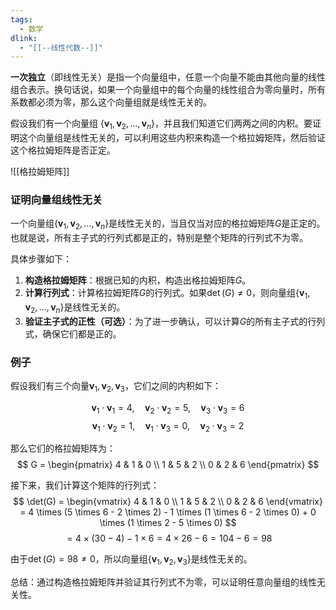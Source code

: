 ```yaml
---
tags:
  - 数学
dlink:
  - "[[--线性代数--]]"
---
```

**一次独立**（即线性无关）是指一个向量组中，任意一个向量不能由其他向量的线性组合表示。换句话说，如果一个向量组中的每个向量的线性组合为零向量时，所有系数都必须为零，那么这个向量组就是线性无关的。

假设我们有一个向量组 $\{\mathbf{v}_1, \mathbf{v}_2, \ldots, \mathbf{v}_n\}$，并且我们知道它们两两之间的内积。要证明这个向量组是线性无关的，可以利用这些内积来构造一个格拉姆矩阵，然后验证这个格拉姆矩阵是否正定。

![[格拉姆矩阵]]
### 证明向量组线性无关
一个向量组$\{\mathbf{v}_1, \mathbf{v}_2, \ldots, \mathbf{v}_n\}$是线性无关的，当且仅当对应的格拉姆矩阵$G$是正定的。也就是说，所有主子式的行列式都是正的，特别是整个矩阵的行列式不为零。

具体步骤如下：

1. **构造格拉姆矩阵**：根据已知的内积，构造出格拉姆矩阵$G$。
2. **计算行列式**：计算格拉姆矩阵$G$的行列式。如果$\det(G) \neq 0$，则向量组$\{\mathbf{v}_1, \mathbf{v}_2, \ldots, \mathbf{v}_n\}$是线性无关的。
3. **验证主子式的正性（可选）**：为了进一步确认，可以计算$G$的所有主子式的行列式，确保它们都是正的。

### 例子
假设我们有三个向量$\mathbf{v}_1, \mathbf{v}_2, \mathbf{v}_3$，它们之间的内积如下：

$$
\mathbf{v}_1 \cdot \mathbf{v}_1 = 4, \quad \mathbf{v}_2 \cdot \mathbf{v}_2 = 5, \quad \mathbf{v}_3 \cdot \mathbf{v}_3 = 6
$$
$$
\mathbf{v}_1 \cdot \mathbf{v}_2 = 1, \quad \mathbf{v}_1 \cdot \mathbf{v}_3 = 0, \quad \mathbf{v}_2 \cdot \mathbf{v}_3 = 2
$$

那么它们的格拉姆矩阵为：
$$
G = \begin{pmatrix}
4 & 1 & 0 \\
1 & 5 & 2 \\
0 & 2 & 6
\end{pmatrix}
$$

接下来，我们计算这个矩阵的行列式：
$$
\det(G) = \begin{vmatrix}
4 & 1 & 0 \\
1 & 5 & 2 \\
0 & 2 & 6
\end{vmatrix} = 4 \times (5 \times 6 - 2 \times 2) - 1 \times (1 \times 6 - 2 \times 0) + 0 \times (1 \times 2 - 5 \times 0)
$$
$$
= 4 \times (30 - 4) - 1 \times 6 = 4 \times 26 - 6 = 104 - 6 = 98
$$

由于$\det(G) = 98 \neq 0$，所以向量组$\{\mathbf{v}_1, \mathbf{v}_2, \mathbf{v}_3\}$是线性无关的。

总结：通过构造格拉姆矩阵并验证其行列式不为零，可以证明任意向量组的线性无关性。